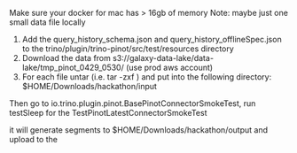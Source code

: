 Make sure your docker for mac has > 16gb of memory
Note: maybe just one small data file locally

1. Add the query_history_schema.json and query_history_offlineSpec.json to the trino/plugin/trino-pinot/src/test/resources directory
2. Download the data from s3://galaxy-data-lake/data-lake/tmp_pinot_0429_0530/ (use prod aws account)
3. For each file untar (i.e. tar -zxf <file>) and put into the following directory:
$HOME/Downloads/hackathon/input

Then go to io.trino.plugin.pinot.BasePinotConnectorSmokeTest, run testSleep for the TestPinotLatestConnectorSmokeTest

it will generate segments to $HOME/Downloads/hackathon/output and upload to the 


